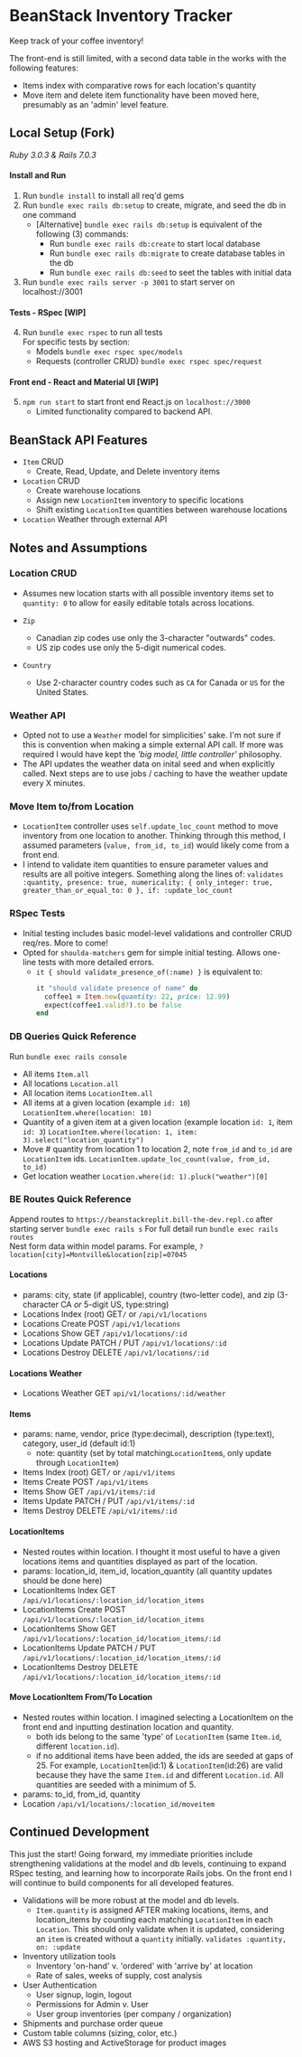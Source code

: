 # BeanStack Inventory Tracker

Keep track of your coffee inventory!

The front-end is still limited, with a second data table in the works with the following features:
- Items index with comparative rows for each location's quantity
- Move item and delete item functionality have been moved here, presumably as an 'admin' level feature. 

## Local Setup (Fork)

*Ruby 3.0.3 & Rails 7.0.3* 

#### Install and Run
1. Run `bundle install` to install all req'd gems
2. Run `bundle exec rails db:setup` to create, migrate, and seed the db in one command
    + [Alternative] `bundle exec rails db:setup` is equivalent of the following (3) commands:
      - Run `bundle exec rails db:create` to start local database 
      - Run `bundle exec rails db:migrate` to create database tables in the db
      - Run `bundle exec rails db:seed` to seet the tables with initial data
3. Run `bundle exec rails server -p 3001` to start server on localhost://3001

#### Tests - RSpec [WIP]
4. Run `bundle exec rspec` to run all tests  
    For specific tests by section:
      - Models `bundle exec rspec spec/models`
      - Requests (controller CRUD) `bundle exec rspec spec/request`  
#### Front end - React and Material UI [WIP]
5. `npm run start` to start front end React.js on `localhost://3000`
     - Limited functionality compared to backend API.  

## BeanStack API Features
- `Item` CRUD
  - Create, Read, Update, and Delete inventory items
- `Location` CRUD
  - Create warehouse locations 
  - Assign new `LocationItem` inventory to specific locations
  - Shift existing `LocationItem` quantities between warehouse locations
- `Location` Weather through external API

## Notes and Assumptions

### Location CRUD
- Assumes new location starts with all possible inventory items set to `quantity: 0` to allow for easily editable totals across locations. 

- `Zip` 
  - Canadian zip codes use only the 3-character "outwards" codes.
  - US zip codes use only the 5-digit numerical codes.

- `Country` 
  - Use 2-character country codes such as `CA` for Canada or `US` for the United States. 

### Weather API
- Opted not to use a `Weather` model for simplicities' sake.  I'm not sure if this is convention when making a simple external API call.  If more was required I would have kept the *'big model, little controller'* philosophy.
- The API updates the weather data on inital seed and when explicitly called.  Next steps are to use jobs / caching to have the weather update every X minutes.

### Move Item to/from Location
- `LocationItem` controller uses `self.update_loc_count` method to move inventory from one location to another. Thinking through this method, I assumed parameters (`value, from_id, to_id`) would likely come from a front end.
- I intend to validate item quantities to ensure parameter values and results are all poitive integers. Something along the lines of:
  `validates :quantity, presence: true, numericality: { only_integer: true, greater_than_or_equal_to: 0 }, if: :update_loc_count`

### RSpec Tests
- Initial testing includes basic model-level validations and controller CRUD req/res.  More to come! 
- Opted for `shoulda-matchers` gem for simple initial testing. Allows one-line tests with more detailed errors.
  - `it { should validate_presence_of(:name) }` is equivalent to:
    ```Ruby
    it "should validate presence of name" do 
      coffee1 = Item.new(quantity: 22, price: 12.99)
      expect(coffee1.valid?).to be false
    end
    ```

### DB Queries Quick Reference 
Run `bundle exec rails console`
- All items 
  `Item.all`
- All locations
  `Location.all`
- All location items
  `LocationItem.all`
- All items at a given location (example `id: 10`)
  `LocationItem.where(location: 10)`
- Quantity of a given item at a given location (example location `id: 1`, item `id: 3`)
  `LocationItem.where(location: 1, item: 3).select("location_quantity")` 
- Move # quantity from location 1 to location 2, note `from_id` and `to_id` are `LocationItem` ids.
  `LocationItem.update_loc_count(value, from_id, to_id)`
- Get location weather
  `Location.where(id: 1).pluck("weather")[0]` 

### BE Routes Quick Reference
Append routes to `https://beanstackreplit.bill-the-dev.repl.co` after starting server `bundle exec rails s`
For full detail run `bundle exec rails routes`  
Nest form data within model params. For example, `?location[city]=Montville&location[zip]=07045`
  
#### Locations 
- params: city, state (if applicable), country (two-letter code), and zip (3-character CA *or* 5-digit US, type:string)      
- Locations Index (root)  GET`/` or `/api/v1/locations`
- Locations Create        POST `/api/v1/locations` 
- Locations Show          GET `/api/v1/locations/:id`
- Locations Update        PATCH / PUT `/api/v1/locations/:id`
- Locations Destroy       DELETE `/api/v1/locations/:id`  
  
  
#### Locations Weather
- Locations Weather       GET `api/v1/locations/:id/weather`  
  
  
#### Items 
- params: name, vendor, price (type:decimal), description (type:text), category, user_id (default id:1) 
  - note: quantity (set by total matching`LocationItem`s, only update through `LocationItem`)
- Items Index (root)  GET`/` or `/api/v1/items`
- Items Create        POST `/api/v1/items` 
- Items Show          GET `/api/v1/items/:id`
- Items Update        PATCH / PUT `/api/v1/items/:id`
- Items Destroy       DELETE `/api/v1/items/:id`

#### LocationItems
- Nested routes within location.  I thought it most useful to have a given locations items and quantities displayed as part of the location.
- params: location_id, item_id, location_quantity (all quantity updates should be done here)
- LocationItems Index   GET `/api/v1/locations/:location_id/location_items`
- LocationItems Create  POST `/api/v1/locations/:location_id/location_items`
- LocationItems Show    GET `/api/v1/locations/:location_id/location_items/:id`
- LocationItems Update  PATCH / PUT `/api/v1/locations/:location_id/location_items/:id`
- LocationItems Destroy DELETE `/api/v1/locations/:location_id/location_items/:id`

#### Move LocationItem From/To Location
- Nested routes within location. I imagined selecting a LocationItem on the front end and inputting destination location and quantity.
  - both ids belong to the same 'type' of `LocationItem` (same `Item.id`, different `location.id`). 
  - if no additional items have been added, the ids are seeded at gaps of 25.  For example, `LocationItem`(id:1) & `LocationItem`(id:26) are valid because they have the same `Item.id` and different `Location.id`.  All quantities are seeded with a minimum of 5.
- params: to_id, from_id, quantity 
- Location `/api/v1/locations/:location_id/moveitem`

## Continued Development
This just the start!  Going forward, my immediate priorities include strengthening validations at the model and db levels, continuing to expand RSpec testing, and learning how to incorporate Rails jobs.  On the front end I will continue to build components for all developed features.  

- Validations will be more robust at the model and db levels.
  - `Item.quantity` is assigned AFTER making locations, items, and location_items by counting each matching `LocationItem` in each `Location`.  This should only validate when it is updated, considering an `item` is created without a `quantity` initially. `validates :quantity, on: :update` 
- Inventory utilization tools
  - Inventory 'on-hand' v. 'ordered' with 'arrive by' at location
  - Rate of sales, weeks of supply, cost analysis
- User Authentication
  - User signup, login, logout 
  - Permissions for Admin v. User
  - User group inventories (per company / organization)
- Shipments and purchase order queue
- Custom table columns (sizing, color, etc.)
- AWS S3 hosting and ActiveStorage for product images


